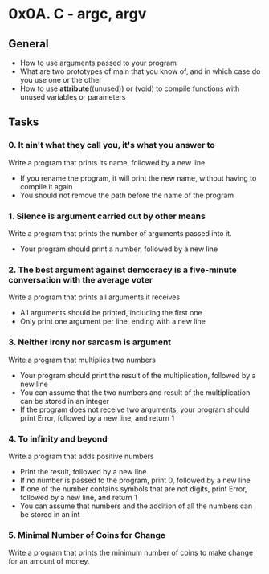 # 0x0A. C - argc, argv

## General 
* How to use arguments passed to your program
* What are two prototypes of main that you know of, and in which case do you use one or the other
* How to use __attribute__((unused)) or (void) to compile functions with unused variables or parameters

## Tasks

### 0. It ain't what they call you, it's what you answer to 
Write a program that prints its name, followed by a new line
* If you rename the program, it will print the new name, without having to compile it again
* You should not remove the path before the name of the program

### 1. Silence is argument carried out by other means
Write a program that prints the number of arguments passed into it.
* Your program should print a number, followed by a new line

### 2. The best argument against democracy is a five-minute conversation with the average voter
Write a program that prints all arguments it receives
* All arguments should be printed, including the first one
* Only print one argument per line, ending with a new line

### 3. Neither irony nor sarcasm is argument
Write a program that multiplies two numbers
* Your program should print the result of the multiplication, followed by a new line
* You can assume that the two numbers and result of the multiplication can be stored in an integer
* If the program does not receive two arguments, your program should print Error, followed by a new line, and return 1

### 4. To infinity and beyond
Write a program that adds positive numbers
* Print the result, followed by a new line
* If no number is passed to the program, print 0, followed by a new line
* If one of the number contains symbols that are not digits, print Error, followed by a new line, and return 1
* You can assume that numbers and the addition of all the numbers can be stored in an int

### 5. Minimal Number of Coins for Change 
Write a program that prints the minimum number of coins to make change for an amount of money.

